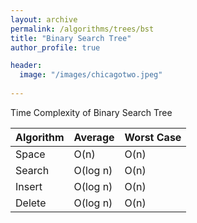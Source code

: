 ```yaml
---
layout: archive
permalink: /algorithms/trees/bst
title: "Binary Search Tree"
author_profile: true

header:
  image: "/images/chicagotwo.jpeg"
  
---
```


Time Complexity of Binary Search Tree

| Algorithm | Average  | Worst Case |
|-----------|----------|------------|
| Space     | O(n)     | O(n)       |
| Search    | O(log n) | O(n)       |
| Insert    | O(log n) | O(n)       |
| Delete    | O(log n) | O(n)       |